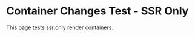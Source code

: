 # Container Changes Test - SSR Only

This page tests ssr:only render containers.

<script lang="react">
  import HelloWorld from '../components/react/HelloWorld.tsx';
</script>

<HelloWorld ssr:only uniqueId="ssr-only-1" />

<HelloWorld uniqueId="default-unique-id" />

<HelloWorld ssr:only uniqueId="ssr-only-2" />
